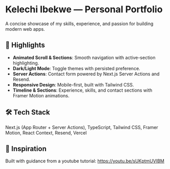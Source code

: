 # Kelechi Ibekwe — Personal Portfolio

A concise showcase of my skills, experience, and passion for building modern web apps.

## 🚀 Highlights
- **Animated Scroll & Sections**: Smooth navigation with active-section highlighting.
- **Dark/Light Mode**: Toggle themes with persisted preference.
- **Server Actions**: Contact form powered by Next.js Server Actions and Resend.
- **Responsive Design**: Mobile-first, built with Tailwind CSS.
- **Timeline & Sections**: Experience, skills, and contact sections with Framer Motion animations.

## 🛠️ Tech Stack
Next.js (App Router + Server Actions), TypeScript, Tailwind CSS, Framer Motion, React Context, Resend, Vercel

## 🎥 Inspiration

Built with guidance from a youtube tutorial: https://youtu.be/sUKptmUVIBM
